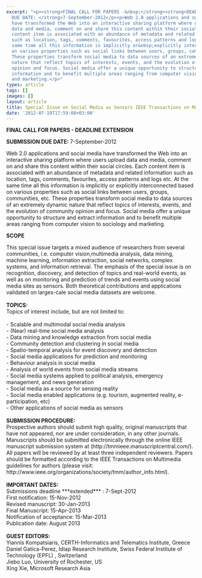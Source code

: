 ```yaml
---
excerpt: "<p><strong>FINAL CALL FOR PAPERS -&nbsp;</strong><strong>DEADLINE EXTENSION&nbsp;</strong></p><p><strong>SUBMISSION
  DUE DATE: </strong>7-September-2012</p><p>Web 2.0 applications and social media
  have transformed the Web into an interactive sharing platform where users upload
  data and media, comment on and share this content within their social circles. Each
  content item is associated with an abundance of metadata and related information
  such as location, tags, comments, favourites, access patterns and logs etc. At the
  same time all this information is implicitly or&nbsp;explicitly interconnected based
  on various properties such as social links between users, groups, communities, etc.
  These properties transform social media to data sources of an extremely dynamic
  nature that reflect topics of interests, events, and the evolution of community
  opinion and focus. Social media offer a unique opportunity to structure and extract
  information and to benefit multiple areas ranging from computer vision to sociology
  and marketing.</p>"
types: article
tags: []
images: []
layout: article
title: Special Issue on Social Media as Sensors IEEE Transactions on Multimedia
date: '2012-07-19T17:59:08+03:00'
---
```

<p><strong>FINAL CALL FOR PAPERS -&nbsp;</strong><strong>DEADLINE EXTENSION&nbsp;</strong></p><p><strong>SUBMISSION DUE DATE: </strong>7-September-2012</p><p>Web 2.0 applications and social media have transformed the Web into an interactive sharing platform where users upload data and media, comment on and share this content within their social circles. Each content item is associated with an abundance of metadata and related information such as location, tags, comments, favourites, access patterns and logs etc. At the same time all this information is implicitly or&nbsp;explicitly interconnected based on various properties such as social links between users, groups, communities, etc. These properties transform social media to data sources of an extremely dynamic nature that reflect topics of interests, events, and the evolution of community opinion and focus. Social media offer a unique opportunity to structure and extract information and to benefit multiple areas ranging from computer vision to sociology and marketing.</p><!--break--><p><strong>SCOPE</strong></p><p>This special issue targets a mixed audience of researchers from several communities, i.e. computer vision,multimedia analysis, data mining, machine learning, information extraction, social networks, complex systems, and information retrieval. The emphasis of the special issue is on recognition, discovery, and detection of topics and real-world events, as well as on monitoring and prediction of trends and events using social media sites as sensors. Both theoretical contributions and applications validated on larges-cale social media datasets are welcome.<br />
<br />
<strong>TOPICS:</strong><br />
Topics of interest include, but are not limited to:<br />
<br />
- Scalable and multimodal social media analysis<br />
- (Near) real-time social media analysis<br />
- Data mining and knowledge extraction from social media<br />
- Community detection and clustering in social media<br />
- Spatio-temporal analysis for event discovery and detection<br />
- Social media applications for prediction and monitoring<br />
- Behaviour analysis in social media<br />
- Analysis of world events from social media streams<br />
- Social media systems applied to political analysis, emergency management, and news generation<br />
- Social media as a source for sensing reality<br />
- Social media enabled applications (e.g. tourism, augmented reality, e-participation, etc)<br />
- Other applications of social media as sensors<br />
<br />
<strong>SUBMISSION PROCEDURE:</strong><br />
Prospective authors should submit high quality, original manuscripts that have not appeared, nor are under consideration, in any other journals. Manuscripts should be submitted electronically through the online IEEE manuscript submission system at (http://tmmieee.manuscriptcentral.com/). All papers will be reviewed by at least three independent reviewers. Papers should be formatted according to the IEEE Transactions on Multimedia guidelines for authors (please visit: http://www.ieee.org/organizations/society/tmm/author_info.html).<br />
<br />
<strong>IMPORTANT DATES:</strong><br />
Submissions deadline ***extended*** : 7-Sept-2012<br />
First notification: 15-Nov-2012<br />
Revised manuscript: 30-Jan-2013<br />
Final Manuscript: 15-Apr-2013<br />
Notification of acceptance: 15-Mar-2013<br />
Publication date: August 2013<br />
<br />
<strong>GUEST EDITORS:</strong><br />
Yiannis Kompatsiaris, CERTH-Informatics and Telematics Institute, Greece<br />
Daniel Gatica-Perez, Idiap Research Institute, Swiss Federal Institute of Technology (EPFL) , Switzerland<br />
Jiebo Luo, University of Rochester, US<br />
Xing Xie, Microsoft Research Asia<br />
&nbsp;</p><!--break>

-->
